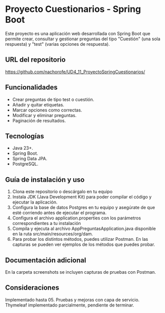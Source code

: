 # Proyecto Cuestionarios - Spring Boot

Este proyecto es una aplicación web desarrollada con Spring Boot que permite crear, consultar y gestionar preguntas del tipo "Cuestión" (una sola respuesta) y "test" (varias opciones de respuesta).

## URL del repositorio

https://github.com/nachorofe/UD4_11_ProyectoSpringCuestionarios/

## Funcionalidades

- Crear preguntas de tipo test o cuestión.
- Añadir y quitar etiquetas.
- Marcar opciones como correctas.
- Modificar y eliminar preguntas.
- Paginación de resultados.

## Tecnologías

- Java 23+.
- Spring Boot.
- Spring Data JPA.
- PostgreSQL.

## Guía de instalación y uso

1. Clona este repositorio o descárgalo en tu equipo
2. Instala JDK (Java Development Kit) para poder compilar el código y ejecutar la aplicación.
3. Configura la base de datos Postgres en tu equipo y asegúrate de que esté corriendo antes de ejecutar el programa.
4. Configura el archivo application.properties con los parámetros correspondientes a tu instalación 
5. Compila y ejecuta al archivo AppPreguntasApplication.java disponible en la ruta src/main/resources/org/dam.
6. Para probar los distintos métodos, puedes utilizar Postman. En las capturas se pueden ver ejemplos de los métodos que puedes probar.

## Documentación adicional

En la carpeta screenshots se incluyen capturas de pruebas con Postman.

## Consideraciones

Implementado hasta 05. Pruebas y mejoras con capa de servicio. Thymeleaf implementado parcialmente, pendiente de terminar.

